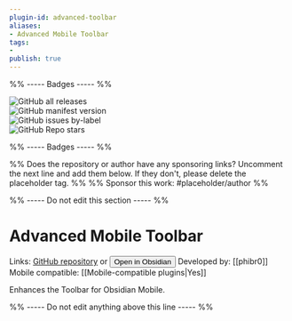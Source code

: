 ```yaml
---
plugin-id: advanced-toolbar
aliases:
- Advanced Mobile Toolbar
tags: 
- 
publish: true
---
```


%% ----- Badges ----- %%

![GitHub all releases](https://img.shields.io/github/downloads/phibr0/obsidian-advanced-toolbar/total?color=573E7A&logo=github&style=for-the-badge)   
![GitHub manifest version](https://img.shields.io/github/manifest-json/v/phibr0/obsidian-advanced-toolbar?color=573E7A&logo=github&style=for-the-badge)   
![GitHub issues by-label](https://img.shields.io/github/issues/phibr0/obsidian-advanced-toolbar/help%20wanted?color=573E7A&logo=github&style=for-the-badge)   
![GitHub Repo stars](https://img.shields.io/github/stars/phibr0/obsidian-advanced-toolbar?color=573E7A&logo=github&style=for-the-badge)

%% ----- Badges ----- %%

%% Does the repository or author have any sponsoring links? Uncomment the next line and add them below. If they don't, please delete the placeholder tag. %%
%% Sponsor this work: #placeholder/author %%

%% ----- Do not edit this section ----- %%

# Advanced Mobile Toolbar

Links: [GitHub repository](https://github.com/phibr0/obsidian-advanced-toolbar) or [<button id=HH>Open in Obsidian</button>](obsidian://goto-plugin?id=advanced-toolbar)
Developed by: [[phibr0]]
Mobile compatible: [[Mobile-compatible plugins|Yes]]

Enhances the Toolbar for Obsidian Mobile.

%% ----- Do not edit anything above this line ----- %% 
